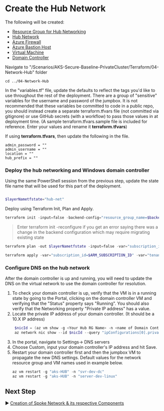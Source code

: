 # Create the Hub Network

The following will be created:
* [Resource Group for Hub Networking](./04-Network-Hub/hub-networking.tf)
* [Hub Network](./04-Network-Hub/hub-networking.tf)
* [Azure Firewall](./04-Network-Hub/firewall.tf)
* [Azure Bastion Host](./04-Network-Hub/hub-networking.tf)
* [Virtual Machine](./04-Network-Hub/dev-setup.tf)
* [Domain Controller](./04-Network-Hub/dev-setup-dc.tf)



Navigate to "/Scenarios/AKS-Secure-Baseline-PrivateCluster/Terraform/04-Network-Hub" folder
```
cd ../04-Network-Hub
```

In the "variables.tf" file, update the defaults to reflect the tags  you'd like to use throughout the rest of the deployment.  There are a group of "sensitive" variables for the username and password of the jumpbox.  It is not recommended that these variables be committed to code in a public repo, you should instead create a separate terraform.tfvars file (not committed via gitignore) or use GitHub secrets (with a workflow) to pass those values in at deployment time. (A sample terraform.tfvars.sample file is included for reference. Enter your values and rename it **terraform.tfvars**)

If using **terraform.tfvars**, then update the following in the file.

```
admin_password = ""
admin_username = ""
location = ""
hub_prefix = "" 
```

### Deploy the hub networking and Windows domain controller

Using the same PowerShell session from the previous step, update the state file name that will be used for this part of the deployment.

```PowerShell

$layerNametfstate="hub-net"

```

Deploy using Terraform Init, Plan and Apply. 

```PowerShell
terraform init -input=false -backend-config="resource_group_name=$backendResourceGroupName" -backend-config="storage_account_name=$backendStorageAccountName" -backend-config="container_name=$backendContainername" -backend-config="key=$layerNametfstate" -backend-config="subscription_id=$ARM_SUBSCRIPTION_ID" -backend-config="tenant_id=$tenantId" -backend-config="client_id=$servicePrincipalId" -backend-config="client_secret=$servicePrincipalKey"
```

> Enter terraform init -reconfigure if you get an error saying there was a change in the backend configuration which may require migrating existing state

```PowerShell
terraform plan -out $layerNametfstate -input=false -var="subscription_id=$ARM_SUBSCRIPTION_ID" -var="tenant_id=$tenantId" -var="client_id=$servicePrincipalId" -var="client_secret=$servicePrincipalKey" -var="resource_group_name=$backendResourceGroupName" -var="storage_account_name=$backendStorageAccountName" -var="container_name=$backendContainername" -var="access_key=$layerNametfstate"  
```

```PowerShell
terraform apply -var="subscription_id=$ARM_SUBSCRIPTION_ID" -var="tenant_id=$tenantId" -var="client_id=$servicePrincipalId" -var="client_secret=$servicePrincipalKey" -var="resource_group_name=$backendResourceGroupName" -var="storage_account_name=$backendStorageAccountName" -var="container_name=$backendContainername" -var="access_key=$layerNametfstate"
```

### Configure DNS on the hub network

After the domain controller is up and running, you will need to update the DNS on the virtual network to use the domain controller for resolution.

1. To check your domain controller is up, verify that the VM is in a running state by going to the Portal, clicking on the domain controller VM and verifying that the "Status" property says "Running". You should also verify that the Networking property "Private IP address" has a value. 
2. Locate the private IP address of your domain controller. (It should be a 10.X IP address)
   ```PowerShell
    $nicId = (az vm show -g <Your Hub RG Name> -n <name of Domain Controller VM> --query "networkProfile.networkInterfaces[0].id")
    az network nic show --id $nicId --query "ipConfigurations[0].privateIpAddress"
   ```
3. In the portal, navigate to Settings-> DNS servers
4. Choose Custom, input your domain controller's IP address and hit Save. 
5. Restart your domain controller first and then the jumpbox VM to propagate the new DNS settings. Default values for the network resource group and VM names used in example below. 
   ```PowerShell
   az vm restart -g "aks-HUB" -n "svr-dev-dc"
   az vm restart -g "aks-HUB" -n "server-dev-linux"
   ```

## Next Step

:arrow_forward: [Creation of Spoke Network & its respective Components](./05-network-lz.md)
